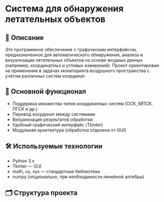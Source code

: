 # Система для обнаружения летательных объектов

## 📌 Описание
Это программное обеспечение с графическим интерфейсом, предназначенное для автоматического обнаружения, анализа и визуализации летательных объектов на основе входных данных (например, координатных и угловых измерений). Проект ориентирован на применение в задачах мониторинга воздушного пространства с учётом различных систем координат.

## 🚀 Основной функционал

- Поддержка множества типов координатных систем (ССК, МПСК, ПГСК и др.)
- Перевод координат между системами
- Визуализация результатов обработки
- Удобный графический интерфейс (Tkinter)
- Модульная архитектура (обработка отделена от GUI)

## 🛠 Используемые технологии

- Python 3.x
- Tkinter — GUI
- math, os, sys — стандартные библиотеки
- numpy (опционально, при необходимости линейной алгебры)

## 🗂 Структура проекта

